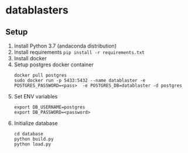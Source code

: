 # datablasters


## Setup
1. Install Python 3.7 (andaconda distribution)
2. Install requirements
    `pip install -r requirements.txt`
3. Install docker
4. Setup postgres docker container
    ```
    docker pull postgres
    sudo docker run -p 5433:5432 --name datablaster -e POSTGRES_PASSWORD=<pass>  -e POSTGRES_DB=datablaster -d postgres
    ```
5. Set ENV variables
    ```
    export DB_USERNAME=postgres
    export DB_PASSWORD=<password> 
    ```
5. Initialize database
    ```
    cd database
    python build.py
    python load.py
    ```
  
